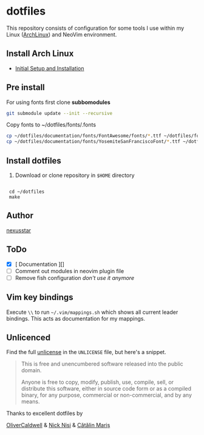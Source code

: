 # dotfiles

This repository consists of configuration for some tools I use within my Linux ([ArchLinux][]) and NeoVim environment.

## Install Arch Linux

+ [Initial Setup and Installation][]



## Pre install

For using fonts first  clone __subbomodules__

```bash
git submodule update --init --recursive

```

Copy fonts to ~/dotfiles/fonts/.fonts

```bash
cp ~/dotfiles/documentation/fonts/FontAwesome/fonts/*.ttf ~/dotfiles/fonts/.fonts
cp ~/dotfiles/documentation/fonts/YosemiteSanFranciscoFont/*.ttf ~/dotfiles/fonts/.fonts
```

## Install dotfiles

1. Download or clone repository in `$HOME` directory

```

 cd ~/dotfiles
 make

```


## Author

[nexusstar][]

## ToDo

- [x] [ Documentation ][]
- [ ] Comment out modules in neovim plugin file
- [ ] Remove fish configuration *don't use it anymore*

## Vim key bindings

Execute `\\` to run `~/.vim/mappings.sh` which shows all current leader bindings. This acts as documentation for my mappings.


## Unlicenced

Find the full [unlicense][] in the `UNLICENSE` file, but here's a snippet.

>This is free and unencumbered software released into the public domain.
>
>Anyone is free to copy, modify, publish, use, compile, sell, or distribute this software, either in source code form or as a compiled binary, for any purpose, commercial or non-commercial, and by any means.

  Thanks to excellent dotfiles by

  [OliverCaldwell][] & [Nick Nisi][] & [Cătălin Mariș][]

[nexusstar]: https://github.com/nexusstar/dotfiles
[OliverCaldwell]: https://github.com/Olical/dotfiles
[Nick Nisi]: https://github.com/nicknisi/dotfiles
[Cătălin Mariș]: https://github.com/alrra/dotfiles
[the unlicence]: http://unlicense.org/
[vim-plug]: https://github.com/junegunn/vim-plug
[YouCompleteMe]:https://github.com/Valloric/YouCompleteMe
[vim-syntax-expand]:https://github.com/Wolfy87/vim-syntax-expand
[unlicense]:UNLICENSE
[ArchLinux]: https://www.archlinux.org/
[Initial Setup and Installation]: documentation/InstallArchLinux.md

